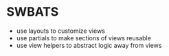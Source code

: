 # SWBATS

- use layouts to customize views
- use partials to make sections of views reusable
- use view helpers to abstract logic away from views


